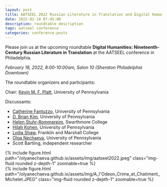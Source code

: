 ```yaml
---
layout: post
title: AATSEEL 2022 Russian Literature in Translation and Digital Humanities
date: 2022-02-18 07:45:00
description: roundtable description
tags: aatseel conference
categories: conference-posts
---
```

Please join us at the upcoming roundtable **Digital Humanities: Nineteenth-Century Russian Literature in Translation** at the AATSEEL conference in Philadelphia. 

*February 18, 2022, 8:00-10:00am, Salon 10 (Sheraton Philadelphia Downtown)*

The roundtable organizers and participants:

Chair: [Kevin M. F. Platt](https://rees.sas.upenn.edu/people/kevin-mf-platt), University of Pennsylvania

Discussants:
- [Catherine Fantuzzo](https://pricelab.sas.upenn.edu/fellows/fantuzzo-catherine), University of Pennsylvania
- [D. Brian Kim](https://rees.sas.upenn.edu/people/d-brian-kim), University of Pennsylvania
- [Helen Stuhr-Rommereim](https://www.swarthmore.edu/russian/faculty-staff), Swarthmore College
- [Hilah Kohen](https://complit.sas.upenn.edu/people/hilah-kohen), University of Pennsylvania
- [Lydia Shaw](https://www.fandm.edu/commencement/2022-senior-spotlights/2022/05/10/senior-spotlight-lydia-shaw), Franklin and Marshall College
- [Olga Nechaeva](https://www.onechaeva.com/), University of Pennsylvania
- Scott Bartling, independent researcher

<div class="row mt-3">
    <div class="col-sm mt-3 mt-md-0">
        {% include figure.html path="/olyanechaeva.github.io/assets/img/aatseel2022.jpeg" class="img-fluid rounded z-depth-1" zoomable=true %}
    </div>
    <div class="col-sm mt-3 mt-md-0">
        {% include figure.html path="/olyanechaeva.github.io/assets/img/A_l'Odeon_Crime_et_Chatiment_Michelet.JPEG" class="img-fluid rounded z-depth-1" zoomable=true %}
    </div>
</div>
